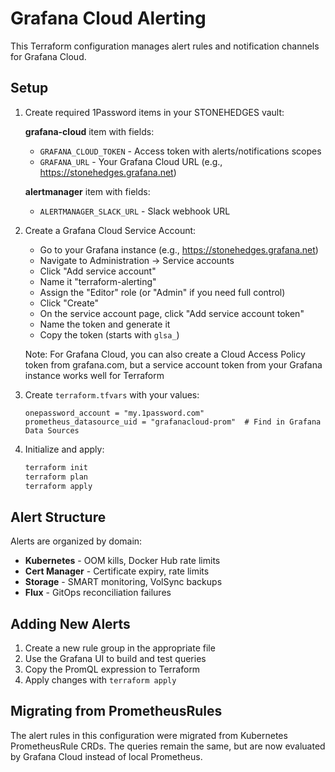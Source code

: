 # Grafana Cloud Alerting

This Terraform configuration manages alert rules and notification channels for Grafana Cloud.

## Setup

1. Create required 1Password items in your STONEHEDGES vault:
   
   **grafana-cloud** item with fields:
   - `GRAFANA_CLOUD_TOKEN` - Access token with alerts/notifications scopes
   - `GRAFANA_URL` - Your Grafana Cloud URL (e.g., https://stonehedges.grafana.net)
   
   **alertmanager** item with fields:
   - `ALERTMANAGER_SLACK_URL` - Slack webhook URL

2. Create a Grafana Cloud Service Account:
   - Go to your Grafana instance (e.g., https://stonehedges.grafana.net)
   - Navigate to Administration → Service accounts
   - Click "Add service account"
   - Name it "terraform-alerting"
   - Assign the "Editor" role (or "Admin" if you need full control)
   - Click "Create"
   - On the service account page, click "Add service account token"
   - Name the token and generate it
   - Copy the token (starts with `glsa_`)
   
   Note: For Grafana Cloud, you can also create a Cloud Access Policy token from grafana.com,
   but a service account token from your Grafana instance works well for Terraform

3. Create `terraform.tfvars` with your values:
   ```hcl
   onepassword_account = "my.1password.com"
   prometheus_datasource_uid = "grafanacloud-prom"  # Find in Grafana Data Sources
   ```

4. Initialize and apply:
   ```bash
   terraform init
   terraform plan
   terraform apply
   ```

## Alert Structure

Alerts are organized by domain:
- **Kubernetes** - OOM kills, Docker Hub rate limits
- **Cert Manager** - Certificate expiry, rate limits
- **Storage** - SMART monitoring, VolSync backups
- **Flux** - GitOps reconciliation failures

## Adding New Alerts

1. Create a new rule group in the appropriate file
2. Use the Grafana UI to build and test queries
3. Copy the PromQL expression to Terraform
4. Apply changes with `terraform apply`

## Migrating from PrometheusRules

The alert rules in this configuration were migrated from Kubernetes PrometheusRule CRDs. The queries remain the same, but are now evaluated by Grafana Cloud instead of local Prometheus.